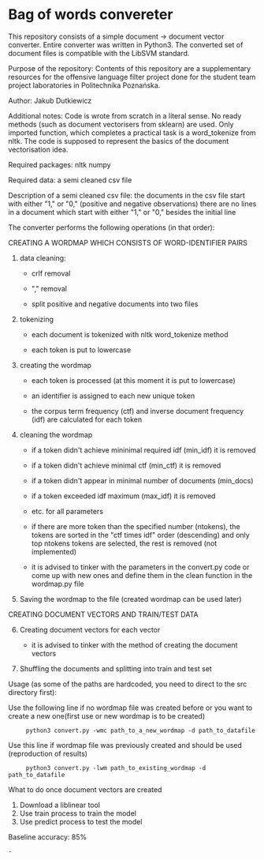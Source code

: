 # Bag of words convereter

This repository consists of a simple document -> document vector converter.
Entire converter was written in Python3.
The converted set of document files is compatible with the LibSVM standard.

Purpose of the repository:
   Contents of this repository are a supplementary resources for the offensive language filter project done for the student team project laboratories in Politechnika Poznańska.

Author:
   Jakub Dutkiewicz
    
Additional notes:
   Code is wrote from scratch in a literal sense. No ready methods (such as document vectorisers from sklearn) are used. Only imported function, which completes a practical task is a word_tokenize from nltk. The code is supposed to represent the basics of the document vectorisation idea.

Required packages:
  nltk
  numpy
  
  
Required data:
  a semi cleaned csv file

Description of a semi cleaned csv file:
  the documents in the csv file start with either "1," or "0," (positive and negative observations)
  there are no lines in a document which start with either "1," or "0," besides the initial line
  
The converter performs the following operations (in that order):

CREATING A WORDMAP WHICH CONSISTS OF WORD-IDENTIFIER PAIRS

1. data cleaning:

    - crlf removal
    
    - "," removal
    
    - split positive and negative documents into two files
    
2. tokenizing

    - each document is tokenized with nltk word_tokenize method
    
    - each token is put to lowercase
    
3. creating the wordmap

    - each token is processed (at this moment it is put to lowercase)
    
    - an identifier is assigned to each new unique token
    
    - the corpus term frequency (ctf) and inverse document frequency (idf) are calculated for each token
    
4. cleaning the wordmap

    - if a token didn't achieve mininimal required idf (min_idf) it is removed
    
    - if a token didn't achieve minimal ctf (min_ctf) it is removed
    
    - if a token didn't appear in minimal number of documents (min_docs)
    
    - if a token exceeded idf maximum (max_idf) it is removed
    
    - etc. for all parameters
    
    - if there are more token than the specified number (ntokens), the tokens are sorted in the "ctf times idf" order (descending) and only top ntokens tokens are selected, the rest is removed (not implemented)
     
    - it is advised to tinker with the parameters in the convert.py code or come up with new ones and define them in the clean function in the wordmap.py file
     
     
5. Saving the wordmap to the file (created wordmap can be used later)
    
CREATING DOCUMENT VECTORS AND TRAIN/TEST DATA
    
6. Creating document vectors for each vector

     - it is advised to tinker with the method of creating the document vectors

7. Shuffling the documents and splitting into train and test set

Usage (as some of the paths are hardcoded, you need to direct to the src directory first):


Use the following line if no wordmap file was created before or you want to create a new one(first use or new wordmap is to be created)

         python3 convert.py -wmc path_to_a_new_wordmap -d path_to_datafile

Use this line if wordmap file was previously created and should be used (reproduction of results)

         python3 convert.py -lwm path_to_existing_wordmap -d path_to_datafile




What to do once document vectors are created
 
   1. Download a liblinear tool
   2. Use train process to train the model
   3. Use predict process to test the model

Baseline accuracy: 85%



    - 
